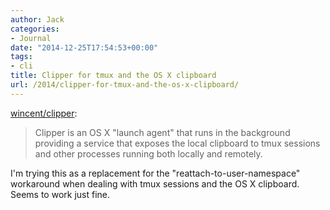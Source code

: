 ```yaml
---
author: Jack
categories:
- Journal
date: "2014-12-25T17:54:53+00:00"
tags:
- cli
title: Clipper for tmux and the OS X clipboard
url: /2014/clipper-for-tmux-and-the-os-x-clipboard/
---
```


[wincent/clipper][1]:

> Clipper is an OS X "launch agent" that runs in the background providing a service that exposes the local clipboard to tmux sessions and other processes running both locally and remotely. 

I'm trying this as a replacement for the "reattach-to-user-namespace" workaround when dealing with tmux sessions and the OS X clipboard. Seems to work just fine.

 [1]: https://github.com/wincent/clipper